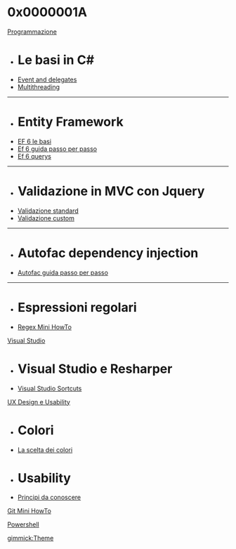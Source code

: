 # 0x0000001A

[Programmazione]()

  * # Le basi in C#
  * [Event and delegates](csharp/delegates/delegates.md)
  * [Multithreading](csharp/threads/async.md)
  - - - -
  * # Entity Framework
  * [EF 6 le basi](csharp/entity-framework/entity-framework.md)
  * [Ef 6 guida passo per passo](csharp/entity-framework/ef-passo-per-passo.md)
  * [Ef 6 querys](csharp/entity-framework/ef-query.md)
  - - - -
  * # Validazione in MVC con Jquery
  * [Validazione standard](csharp/mvc/validation/standard-validation.md)
  * [Validazione custom](csharp/mvc/validation/custom-validation.md)
  - - - -
  * # Autofac dependency injection
  * [Autofac guida passo per passo](csharp/autofac/autofac-passo-per-passo.md)
  - - - -
  * # Espressioni regolari
  * [Regex Mini HowTo](regex/regex.md)

[Visual Studio]()

  * # Visual Studio e Resharper
  * [Visual Studio Sortcuts](visualstudio/vs-shortcuts.md)

[UX Design e Usability]()

* # Colori
* [La scelta dei colori](design/colors/color-choise.md)
* # Usability
* [Principi da conoscere](design/usability/usability-basics.md)

[Git Mini HowTo](git/git.md)

[Powershell](powershell/powershell.md)

[gimmick:Theme](cosmo)

